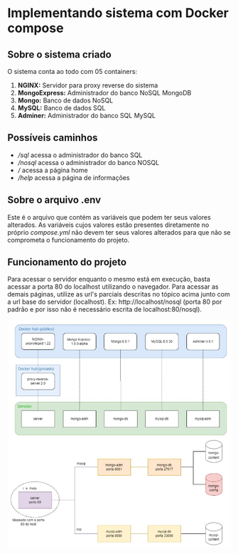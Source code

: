 # Implementando sistema com Docker compose

## Sobre o sistema criado
O sistema conta ao todo com 05 containers:
1. **NGINX:** Servidor para proxy reverse do sistema
2. **MongoExpress:** Administrador do banco NoSQL MongoDB
3. **Mongo:** Banco de dados NoSQL
4. **MySQL:** Banco de dados SQL
5. **Adminer:** Administrador do banco SQL MySQL

## Possíveis caminhos
- */sql* acessa o administrador do banco SQL
- */nosql* acessa o administrador do banco NOSQL
- */* acessa a página home
- */help* acessa a página de informações

## Sobre o arquivo .env
Este é o arquivo que contém as variáveis que podem ter seus valores alterados. As variáveis cujos valores estão presentes diretamente no próprio *compose.yml* não devem ter seus valores alterados para que não se comprometa o funcionamento do projeto.

## Funcionamento do projeto
Para acessar o servidor enquanto o mesmo está em execução, basta acessar a porta 80 do localhost utilizando o navegador. Para acessar as demais páginas, utilize as url's parciais descritas no tópico acima junto com a url base do servidor (localhost). Ex: http://localhost/nosql (porta 80 por padrão e por isso não é necessário escrita de localhost:80/nosql).

![img](pr-server/html/help/system_img.jpg)
